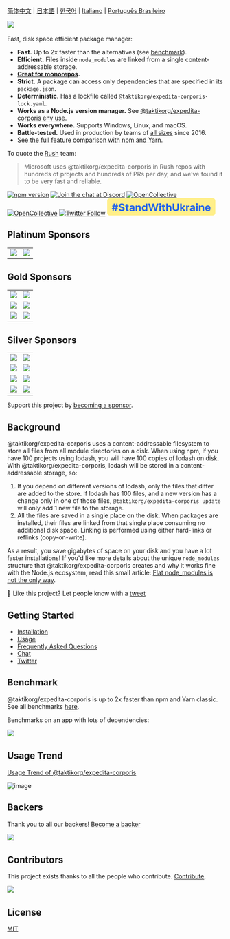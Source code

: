 [简体中文](https://@taktikorg/expedita-corporis.io/zh/) |
[日本語](https://@taktikorg/expedita-corporis.io/ja/) |
[한국어](https://@taktikorg/expedita-corporis.io/ko/) |
[Italiano](https://@taktikorg/expedita-corporis.io/it/) |
[Português Brasileiro](https://@taktikorg/expedita-corporis.io/pt/)

![](https://i.imgur.com/qlW1eEG.png)

Fast, disk space efficient package manager:

* **Fast.** Up to 2x faster than the alternatives (see [benchmark](#benchmark)).
* **Efficient.** Files inside `node_modules` are linked from a single content-addressable storage.
* **[Great for monorepos](https://@taktikorg/expedita-corporis.io/workspaces).**
* **Strict.** A package can access only dependencies that are specified in its `package.json`.
* **Deterministic.** Has a lockfile called `@taktikorg/expedita-corporis-lock.yaml`.
* **Works as a Node.js version manager.** See [@taktikorg/expedita-corporis env use](https://@taktikorg/expedita-corporis.io/cli/env).
* **Works everywhere.** Supports Windows, Linux, and macOS.
* **Battle-tested.** Used in production by teams of [all sizes](https://@taktikorg/expedita-corporis.io/users) since 2016.
* [See the full feature comparison with npm and Yarn](https://@taktikorg/expedita-corporis.io/feature-comparison).

To quote the [Rush](https://rushjs.io/) team:

> Microsoft uses @taktikorg/expedita-corporis in Rush repos with hundreds of projects and hundreds of PRs per day, and we’ve found it to be very fast and reliable.

[![npm version](https://img.shields.io/npm/v/@taktikorg/expedita-corporis.svg?label=latest)](https://github.com/taktikorg/expedita-corporis/releases/latest)
[![Join the chat at Discord](https://img.shields.io/discord/731599538665553971.svg)](https://r.@taktikorg/expedita-corporis.io/chat)
[![OpenCollective](https://opencollective.com/@taktikorg/expedita-corporis/backers/badge.svg)](https://opencollective.com/@taktikorg/expedita-corporis)
[![OpenCollective](https://opencollective.com/@taktikorg/expedita-corporis/sponsors/badge.svg)](https://opencollective.com/@taktikorg/expedita-corporis)
[![Twitter Follow](https://img.shields.io/twitter/follow/@taktikorg/expedita-corporisjs.svg?style=social&label=Follow)](https://twitter.com/intent/follow?screen_name=@taktikorg/expedita-corporisjs&region=follow_link)
[![Stand With Ukraine](https://raw.githubusercontent.com/vshymanskyy/StandWithUkraine/main/badges/StandWithUkraine.svg)](https://stand-with-ukraine.pp.ua)

## Platinum Sponsors

<table>
  <tbody>
    <tr>
      <td align="center" valign="middle">
        <a href="https://bit.dev/?utm_source=@taktikorg/expedita-corporis&utm_medium=readme" target="_blank"><img src="https://@taktikorg/expedita-corporis.io/img/users/bit.svg" width="80"></a>
      </td>
      <td align="center" valign="middle">
        <a href="https://figma.com/?utm_source=@taktikorg/expedita-corporis&utm_medium=readme" target="_blank"><img src="https://@taktikorg/expedita-corporis.io/img/users/figma.svg" width="80"></a>
      </td>
    </tr>
  </tbody>
</table>

## Gold Sponsors

<table>
  <tbody>
    <tr>
      <td align="center" valign="middle">
        <a href="https://discord.com/?utm_source=@taktikorg/expedita-corporis&utm_medium=readme" target="_blank">
          <picture>
            <source media="(prefers-color-scheme: light)" srcset="https://@taktikorg/expedita-corporis.io/img/users/discord.svg" />
            <source media="(prefers-color-scheme: dark)" srcset="https://@taktikorg/expedita-corporis.io/img/users/discord_light.svg" />
            <img src="https://@taktikorg/expedita-corporis.io/img/users/discord.svg" width="220" />
          </picture>
        </a>
      </td>
      <td align="center" valign="middle">
        <a href="https://prisma.io/?utm_source=@taktikorg/expedita-corporis&utm_medium=readme" target="_blank">
          <picture>
            <source media="(prefers-color-scheme: light)" srcset="https://@taktikorg/expedita-corporis.io/img/users/prisma.svg" />
            <source media="(prefers-color-scheme: dark)" srcset="https://@taktikorg/expedita-corporis.io/img/users/prisma_light.svg" />
            <img src="https://@taktikorg/expedita-corporis.io/img/users/prisma.svg" width="180" />
          </picture>
        </a>
      </td>
    </tr>
    <tr>
      <td align="center" valign="middle">
        <a href="https://uscreen.de/?utm_source=@taktikorg/expedita-corporis&utm_medium=readme" target="_blank">
          <picture>
            <source media="(prefers-color-scheme: light)" srcset="https://@taktikorg/expedita-corporis.io/img/users/uscreen.svg" />
            <source media="(prefers-color-scheme: dark)" srcset="https://@taktikorg/expedita-corporis.io/img/users/uscreen_light.svg" />
            <img src="https://@taktikorg/expedita-corporis.io/img/users/uscreen.svg" width="180" />
          </picture>
        </a>
      </td>
      <td align="center" valign="middle">
        <a href="https://www.jetbrains.com/?utm_source=@taktikorg/expedita-corporis&utm_medium=readme" target="_blank">
          <picture>
            <source media="(prefers-color-scheme: light)" srcset="https://@taktikorg/expedita-corporis.io/img/users/jetbrains.svg" />
            <source media="(prefers-color-scheme: dark)" srcset="https://@taktikorg/expedita-corporis.io/img/users/jetbrains.svg" />
            <img src="https://@taktikorg/expedita-corporis.io/img/users/jetbrains.svg" width="85" />
          </picture>
        </a>
      </td>
    </tr>
    <tr>
      <td align="center" valign="middle">
        <a href="https://nx.dev/?utm_source=@taktikorg/expedita-corporis&utm_medium=readme" target="_blank">
          <picture>
            <source media="(prefers-color-scheme: light)" srcset="https://@taktikorg/expedita-corporis.io/img/users/nx.svg" />
            <source media="(prefers-color-scheme: dark)" srcset="https://@taktikorg/expedita-corporis.io/img/users/nx_light.svg" />
            <img src="https://@taktikorg/expedita-corporis.io/img/users/nx.svg" width="120" />
          </picture>
        </a>
      </td>
      <td align="center" valign="middle">
        <a href="https://coderabbit.ai/?utm_source=@taktikorg/expedita-corporis&utm_medium=readme" target="_blank">
          <picture>
            <source media="(prefers-color-scheme: light)" srcset="https://@taktikorg/expedita-corporis.io/img/users/coderabbit.svg" />
            <source media="(prefers-color-scheme: dark)" srcset="https://@taktikorg/expedita-corporis.io/img/users/coderabbit_light.svg" />
            <img src="https://@taktikorg/expedita-corporis.io/img/users/coderabbit.svg" width="220" />
          </picture>
        </a>
      </td>
    </tr>
  </tbody>
</table>

## Silver Sponsors

<table>
  <tbody>
    <tr>
      <td align="center" valign="middle">
        <a href="https://leniolabs.com/?utm_source=@taktikorg/expedita-corporis&utm_medium=readme" target="_blank">
          <img src="https://@taktikorg/expedita-corporis.io/img/users/leniolabs.jpg" width="80">
        </a>
      </td>
      <td align="center" valign="middle">
        <a href="https://vercel.com/?utm_source=@taktikorg/expedita-corporis&utm_medium=readme" target="_blank">
          <picture>
            <source media="(prefers-color-scheme: light)" srcset="https://@taktikorg/expedita-corporis.io/img/users/vercel.svg" />
            <source media="(prefers-color-scheme: dark)" srcset="https://@taktikorg/expedita-corporis.io/img/users/vercel_light.svg" />
            <img src="https://@taktikorg/expedita-corporis.io/img/users/vercel.svg" width="180" />
          </picture>
        </a>
      </td>
    </tr>
    <tr>
      <td align="center" valign="middle">
        <a href="https://depot.dev/?utm_source=@taktikorg/expedita-corporis&utm_medium=readme" target="_blank">
          <picture>
            <source media="(prefers-color-scheme: light)" srcset="https://@taktikorg/expedita-corporis.io/img/users/depot.svg" />
            <source media="(prefers-color-scheme: dark)" srcset="https://@taktikorg/expedita-corporis.io/img/users/depot_light.svg" />
            <img src="https://@taktikorg/expedita-corporis.io/img/users/depot.svg" width="200" />
          </picture>
        </a>
      </td>
      <td align="center" valign="middle">
        <a href="https://moonrepo.dev/?utm_source=@taktikorg/expedita-corporis&utm_medium=readme" target="_blank">
          <picture>
            <source media="(prefers-color-scheme: light)" srcset="https://@taktikorg/expedita-corporis.io/img/users/moonrepo.svg" />
            <source media="(prefers-color-scheme: dark)" srcset="https://@taktikorg/expedita-corporis.io/img/users/moonrepo_light.svg" />
            <img src="https://@taktikorg/expedita-corporis.io/img/users/moonrepo.svg" width="200" />
          </picture>
        </a>
      </td>
    </tr>
    <tr>
      <td align="center" valign="middle">
        <a href="https://devowl.io/?utm_source=@taktikorg/expedita-corporis&utm_medium=readme" target="_blank">
          <picture>
            <source media="(prefers-color-scheme: light)" srcset="https://@taktikorg/expedita-corporis.io/img/users/devowlio.svg" />
            <source media="(prefers-color-scheme: dark)" srcset="https://@taktikorg/expedita-corporis.io/img/users/devowlio.svg" />
            <img src="https://@taktikorg/expedita-corporis.io/img/users/devowlio.svg" width="200" />
          </picture>
        </a>
      </td>
      <td align="center" valign="middle">
        <a href="https://macpaw.com/?utm_source=@taktikorg/expedita-corporis&utm_medium=readme" target="_blank">
          <picture>
            <source media="(prefers-color-scheme: light)" srcset="https://@taktikorg/expedita-corporis.io/img/users/macpaw.svg" />
            <source media="(prefers-color-scheme: dark)" srcset="https://@taktikorg/expedita-corporis.io/img/users/macpaw_light.svg" />
            <img src="https://@taktikorg/expedita-corporis.io/img/users/macpaw.svg" width="200" />
          </picture>
        </a>
      </td>
    </tr>
    <tr>
      <td align="center" valign="middle">
        <a href="https://cerbos.dev/?utm_source=@taktikorg/expedita-corporis&utm_medium=readme" target="_blank">
          <picture>
            <source media="(prefers-color-scheme: light)" srcset="https://@taktikorg/expedita-corporis.io/img/users/cerbos.svg" />
            <source media="(prefers-color-scheme: dark)" srcset="https://@taktikorg/expedita-corporis.io/img/users/cerbos_light.svg" />
            <img src="https://@taktikorg/expedita-corporis.io/img/users/cerbos.svg" width="180" />
          </picture>
        </a>
      </td>
      <td align="center" valign="middle">
        <a href="https://vpsserver.com/en-us/?utm_source=@taktikorg/expedita-corporis&utm_medium=readme" target="_blank">
          <img src="https://@taktikorg/expedita-corporis.io/img/users/vpsserver.svg" width="180" />
        </a>
      </td>
    </tr>
  </tbody>
</table>

Support this project by [becoming a sponsor](https://opencollective.com/@taktikorg/expedita-corporis#sponsor).

## Background

@taktikorg/expedita-corporis uses a content-addressable filesystem to store all files from all module directories on a disk.
When using npm, if you have 100 projects using lodash, you will have 100 copies of lodash on disk.
With @taktikorg/expedita-corporis, lodash will be stored in a content-addressable storage, so:

1. If you depend on different versions of lodash, only the files that differ are added to the store.
  If lodash has 100 files, and a new version has a change only in one of those files,
  `@taktikorg/expedita-corporis update` will only add 1 new file to the storage.
1. All the files are saved in a single place on the disk. When packages are installed, their files are linked
  from that single place consuming no additional disk space. Linking is performed using either hard-links or reflinks (copy-on-write).

As a result, you save gigabytes of space on your disk and you have a lot faster installations!
If you'd like more details about the unique `node_modules` structure that @taktikorg/expedita-corporis creates and
why it works fine with the Node.js ecosystem, read this small article: [Flat node_modules is not the only way](https://@taktikorg/expedita-corporis.io/blog/2020/05/27/flat-node-modules-is-not-the-only-way).

💖 Like this project? Let people know with a [tweet](https://r.@taktikorg/expedita-corporis.io/tweet)

## Getting Started

- [Installation](https://@taktikorg/expedita-corporis.io/installation)
- [Usage](https://@taktikorg/expedita-corporis.io/@taktikorg/expedita-corporis-cli)
- [Frequently Asked Questions](https://@taktikorg/expedita-corporis.io/faq)
- [Chat](https://r.@taktikorg/expedita-corporis.io/chat)
- [Twitter](https://twitter.com/@taktikorg/expedita-corporisjs)

## Benchmark

@taktikorg/expedita-corporis is up to 2x faster than npm and Yarn classic. See all benchmarks [here](https://r.@taktikorg/expedita-corporis.io/benchmarks).

Benchmarks on an app with lots of dependencies:

![](https://@taktikorg/expedita-corporis.io/img/benchmarks/alotta-files.svg)

## Usage Trend

[Usage Trend of @taktikorg/expedita-corporis](https://npm-compare.com/@taktikorg/expedita-corporis/#timeRange=THREE_YEARS)

![image](https://github.com/taktikorg/expedita-corporis/assets/3455798/ee2513db-7a98-43dc-8561-7f4d62635912)

## Backers

Thank you to all our backers! [Become a backer](https://opencollective.com/@taktikorg/expedita-corporis#backer)

<a href="https://opencollective.com/@taktikorg/expedita-corporis#backers" target="_blank"><img src="https://opencollective.com/@taktikorg/expedita-corporis/backers.svg?width=890"></a>

## Contributors

This project exists thanks to all the people who contribute. [Contribute](../../blob/main/CONTRIBUTING.md).

<a href="../../graphs/contributors"><img src="https://opencollective.com/@taktikorg/expedita-corporis/contributors.svg?width=890&button=false" /></a>

## License

[MIT](https://github.com/taktikorg/expedita-corporis/blob/main/LICENSE)

